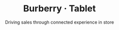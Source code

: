 ---
layout: default
type: project
folder: project3
title: Burberry &#8231; Tablet
subtitle: Driving sales through connected experience in store
---